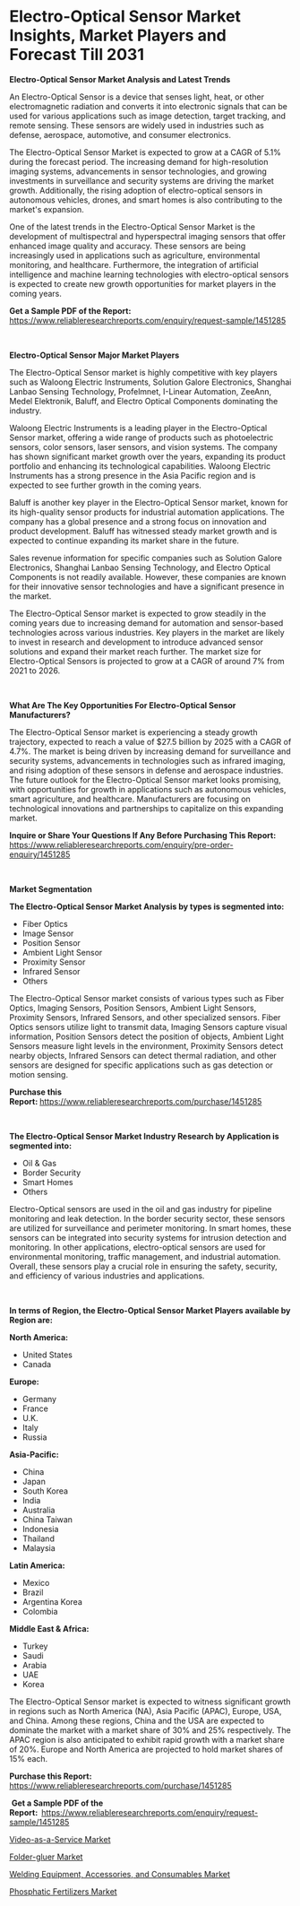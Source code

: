 <p><h1>Electro-Optical Sensor Market Insights, Market Players and Forecast Till 2031</h1></p><p><strong>Electro-Optical Sensor Market Analysis and Latest Trends</strong></p>
<p><p>An Electro-Optical Sensor is a device that senses light, heat, or other electromagnetic radiation and converts it into electronic signals that can be used for various applications such as image detection, target tracking, and remote sensing. These sensors are widely used in industries such as defense, aerospace, automotive, and consumer electronics.</p><p>The Electro-Optical Sensor Market is expected to grow at a CAGR of 5.1% during the forecast period. The increasing demand for high-resolution imaging systems, advancements in sensor technologies, and growing investments in surveillance and security systems are driving the market growth. Additionally, the rising adoption of electro-optical sensors in autonomous vehicles, drones, and smart homes is also contributing to the market's expansion.</p><p>One of the latest trends in the Electro-Optical Sensor Market is the development of multispectral and hyperspectral imaging sensors that offer enhanced image quality and accuracy. These sensors are being increasingly used in applications such as agriculture, environmental monitoring, and healthcare. Furthermore, the integration of artificial intelligence and machine learning technologies with electro-optical sensors is expected to create new growth opportunities for market players in the coming years.</p></p>
<p><strong>Get a Sample PDF of the Report:&nbsp;</strong> <a href="https://www.reliableresearchreports.com/enquiry/request-sample/1451285">https://www.reliableresearchreports.com/enquiry/request-sample/1451285</a></p>
<p>&nbsp;</p>
<p><strong>Electro-Optical Sensor Major Market Players</strong></p>
<p><p>The Electro-Optical Sensor market is highly competitive with key players such as Waloong Electric Instruments, Solution Galore Electronics, Shanghai Lanbao Sensing Technology, Profelmnet, I-Linear Automation, ZeeAnn, Medel Elektronik, Baluff, and Electro Optical Components dominating the industry.</p><p>Waloong Electric Instruments is a leading player in the Electro-Optical Sensor market, offering a wide range of products such as photoelectric sensors, color sensors, laser sensors, and vision systems. The company has shown significant market growth over the years, expanding its product portfolio and enhancing its technological capabilities. Waloong Electric Instruments has a strong presence in the Asia Pacific region and is expected to see further growth in the coming years.</p><p>Baluff is another key player in the Electro-Optical Sensor market, known for its high-quality sensor products for industrial automation applications. The company has a global presence and a strong focus on innovation and product development. Baluff has witnessed steady market growth and is expected to continue expanding its market share in the future.</p><p>Sales revenue information for specific companies such as Solution Galore Electronics, Shanghai Lanbao Sensing Technology, and Electro Optical Components is not readily available. However, these companies are known for their innovative sensor technologies and have a significant presence in the market.</p><p>The Electro-Optical Sensor market is expected to grow steadily in the coming years due to increasing demand for automation and sensor-based technologies across various industries. Key players in the market are likely to invest in research and development to introduce advanced sensor solutions and expand their market reach further. The market size for Electro-Optical Sensors is projected to grow at a CAGR of around 7% from 2021 to 2026.</p></p>
<p>&nbsp;</p>
<p><strong>What Are The Key Opportunities For Electro-Optical Sensor Manufacturers?</strong></p>
<p><p>The Electro-Optical Sensor market is experiencing a steady growth trajectory, expected to reach a value of $27.5 billion by 2025 with a CAGR of 4.7%. The market is being driven by increasing demand for surveillance and security systems, advancements in technologies such as infrared imaging, and rising adoption of these sensors in defense and aerospace industries. The future outlook for the Electro-Optical Sensor market looks promising, with opportunities for growth in applications such as autonomous vehicles, smart agriculture, and healthcare. Manufacturers are focusing on technological innovations and partnerships to capitalize on this expanding market.</p></p>
<p><strong>Inquire or Share Your Questions If Any Before Purchasing This Report:</strong> <a href="https://www.reliableresearchreports.com/enquiry/pre-order-enquiry/1451285">https://www.reliableresearchreports.com/enquiry/pre-order-enquiry/1451285</a></p>
<p>&nbsp;</p>
<p><strong>Market Segmentation</strong></p>
<p><strong>The Electro-Optical Sensor Market Analysis by types is segmented into:</strong></p>
<p><ul><li>Fiber Optics</li><li>Image Sensor</li><li>Position Sensor</li><li>Ambient Light Sensor</li><li>Proximity Sensor</li><li>Infrared Sensor</li><li>Others</li></ul></p>
<p><p>The Electro-Optical Sensor market consists of various types such as Fiber Optics, Imaging Sensors, Position Sensors, Ambient Light Sensors, Proximity Sensors, Infrared Sensors, and other specialized sensors. Fiber Optics sensors utilize light to transmit data, Imaging Sensors capture visual information, Position Sensors detect the position of objects, Ambient Light Sensors measure light levels in the environment, Proximity Sensors detect nearby objects, Infrared Sensors can detect thermal radiation, and other sensors are designed for specific applications such as gas detection or motion sensing.</p></p>
<p><strong>Purchase this Report:&nbsp;</strong><a href="https://www.reliableresearchreports.com/purchase/1451285">https://www.reliableresearchreports.com/purchase/1451285</a></p>
<p>&nbsp;</p>
<p><strong>The Electro-Optical Sensor Market Industry Research by Application is segmented into:</strong></p>
<p><ul><li>Oil & Gas</li><li>Border Security</li><li>Smart Homes</li><li>Others</li></ul></p>
<p><p>Electro-Optical sensors are used in the oil and gas industry for pipeline monitoring and leak detection. In the border security sector, these sensors are utilized for surveillance and perimeter monitoring. In smart homes, these sensors can be integrated into security systems for intrusion detection and monitoring. In other applications, electro-optical sensors are used for environmental monitoring, traffic management, and industrial automation. Overall, these sensors play a crucial role in ensuring the safety, security, and efficiency of various industries and applications.</p></p>
<p>&nbsp;</p>
<p><strong>In terms of Region, the Electro-Optical Sensor Market Players available by Region are:</strong></p>
<p>
    <p> <strong> North America: </strong>
        <ul>
            <li>United States</li>
            <li>Canada</li>
        </ul>
        </p> 
    <p> <strong> Europe: </strong>
        <ul>
            <li>Germany</li>
            <li>France</li>
            <li>U.K.</li>
            <li>Italy</li>
            <li>Russia</li>
        </ul>
        </p> 
    <p> <strong> Asia-Pacific: </strong>
        <ul>
            <li>China</li>
            <li>Japan</li>
            <li>South Korea</li>
            <li>India</li>
            <li>Australia</li>
            <li>China Taiwan</li>
            <li>Indonesia</li>
            <li>Thailand</li>
            <li>Malaysia</li>
        </ul>
        </p> 
    <p> <strong> Latin America: </strong>
        <ul>
            <li>Mexico</li>
            <li>Brazil</li>
            <li>Argentina Korea</li>
            <li>Colombia</li>
        </ul>
        </p> 
    <p> <strong> Middle East & Africa: </strong>
        <ul>
            <li>Turkey</li>
            <li>Saudi</li>
            <li>Arabia</li>
            <li>UAE</li>
            <li>Korea</li>
        </ul>
    </p>
    </p>
<p><p>The Electro-Optical Sensor market is expected to witness significant growth in regions such as North America (NA), Asia Pacific (APAC), Europe, USA, and China. Among these regions, China and the USA are expected to dominate the market with a market share of 30% and 25% respectively. The APAC region is also anticipated to exhibit rapid growth with a market share of 20%. Europe and North America are projected to hold market shares of 15% each.</p></p>
<p><strong>Purchase this Report: </strong><a href="https://www.reliableresearchreports.com/purchase/1451285">https://www.reliableresearchreports.com/purchase/1451285</a></p>
<p>&nbsp;<strong>Get a Sample PDF of the Report:&nbsp;&nbsp;</strong><a href="https://www.reliableresearchreports.com/enquiry/request-sample/1451285">https://www.reliableresearchreports.com/enquiry/request-sample/1451285</a></p>
<p><strong></strong></p>
<p><p><a href="https://github.com/seekum/Market-Research-Report-List-1/blob/main/video-as-a-service-market.md">Video-as-a-Service Market</a></p><p><a href="https://github.com/bobicer/Market-Research-Report-List-2/blob/main/folder-gluer-market.md">Folder-gluer Market</a></p><p><a href="https://github.com/nancykennedykellievqfqt2/Market-Research-Report-List-1/blob/main/welding-equipment-accessories-and-consumables-market.md">Welding Equipment, Accessories, and Consumables Market</a></p><p><a href="https://github.com/timeliteaut/Market-Research-Report-List-1/blob/main/phosphatic-fertilizers-market.md">Phosphatic Fertilizers Market</a></p></p>